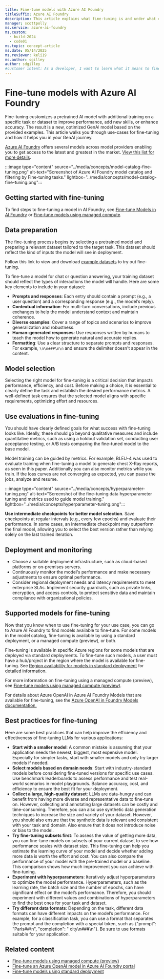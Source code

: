 ```yaml
---
title: Fine-tune models with Azure AI Foundry
titleSuffix: Azure AI Foundry
description: This article explains what fine-tuning is and under what circumstances you should consider doing it.
manager: scottpolly
ms.service: azure-ai-foundry
ms.custom:
  - build-2024
  - code01
ms.topic: concept-article
ms.date: 05/14/2025
ms.reviewer: keli19
ms.author: sgilley
author: sdgilley
#customer intent: As a developer, I want to learn what it means to fine-tune a model.
---
```


# Fine-tune models with Azure AI Foundry

Fine-tuning customizes a pretrained AI model with additional training on a specific task or dataset to improve performance, add new skills, or enhance accuracy. The result is a new, optimized GenAI model based on the provided examples. This article walks you through use-cases for fine-tuning and how it helps you in your GenAI journey.

[Azure AI Foundry](https://ai.azure.com/?cid=learnDocs) offers several models across model providers enabling you to get access to the latest and greatest in the market. [View this list for more details](#supported-models-for-fine-tuning). 

:::image type="content" source="../media/concepts/model-catalog-fine-tuning.png" alt-text="Screenshot of Azure AI Foundry model catalog and filtering by Fine-tuning tasks." lightbox="../media/concepts/model-catalog-fine-tuning.png":::

## Getting started with fine-tuning

To find steps to fine-tuning a model in AI Foundry, see [Fine-tune Models in AI Foundry](../how-to/fine-tune-serverless.md) or [Fine-tune models using managed compute](how-to/fine-tune-managed-compute.md).

## Data preparation

The fine-tuning process begins by selecting a pretrained model and preparing a relevant dataset tailored to the target task. This dataset should reflect the kind of inputs the model will see in deployment. 

Follow this link to view and download [example datasets](https://github.com/Azure-Samples/AIFoundry-Customization-Datasets) to try out fine-tuning.

To fine-tune a model for chat or question answering, your training dataset should reflect the types of interactions the model will handle. Here are some key elements to include in your dataset: 

- **Prompts and responses**: Each entry should contain a prompt (e.g., a user question) and a corresponding response (e.g., the model’s reply). 
- **Contextual information**: For multi-turn conversations, include previous exchanges to help the model understand context and maintain coherence. 
- **Diverse examples**: Cover a range of topics and scenarios to improve generalization and robustness. 
- **Human-generated responses**: Use responses written by humans to teach the model how to generate natural and accurate replies. 
- **Formatting**: Use a clear structure to separate prompts and responses. For example, `\n\n###\n\n` and ensure the delimiter doesn't appear in the content. 

## Model selection

Selecting the right model for fine-tuning is a critical decision that impacts performance, efficiency, and cost. Before making a choice, it is essential to clearly define the task and establish the desired performance metrics. A well-defined task ensures that the selected model aligns with specific requirements, optimizing effort and resources. 

## Use evaluations in fine-tuning

You should have clearly defined goals for what success with fine-tuning looks like. Ideally, these should go beyond qualitative measures and include quantitative metrics, such as using a holdout validation set, conducting user acceptance testing, or A/B tests comparing the fine-tuned model to the base model. 

Model training can be guided by metrics. For example, BLEU-4 was used to evaluate training when fine-tuning a model to generate chest X-Ray reports, as seen in this paper. Additionally you can also monitor metrics while you train. If the loss curves are not converging as expected, you can pause the jobs, analyze and resume. 

:::image type="content" source="../media/concepts/hyperparameter-tuning.png" alt-text="Screenshot of the fine-tuning data hyperparameter tuning and metrics used to guide model training." lightbox="../media/concepts/hyperparameter-tuning.png":::

**Use intermediate checkpoints for better model selection**. Save checkpoints at regular intervals (e.g., every few epochs) and evaluate their performance. In some cases, an intermediate checkpoint may outperform the final model, allowing you to select the best version rather than relying solely on the last trained iteration. 

## Deployment and monitoring

- Choose a suitable deployment infrastructure, such as cloud-based platforms or on-premises servers. 
- Continuously monitor the model's performance and make necessary adjustments to ensure optimal performance. 
- Consider regional deployment needs and latency requirements to meet enterprise SLAs. Implement security guardrails, such as private links, encryption, and access controls, to protect sensitive data and maintain compliance with organizational policies. 

## Supported models for fine-tuning

Now that you know when to use fine-tuning for your use case, you can go to Azure AI Foundry to find models available to fine-tune.
For some models in the model catalog, fine-tuning is available by using a standard deployment, or a managed compute (preview), or both.

Fine-tuning is available in specific Azure regions for some models that are deployed via standard deployments. To fine-tune such models, a user must have a hub/project in the region where the model is available for fine-tuning. See [Region availability for models in standard deployment](../how-to/deploy-models-serverless-availability.md) for detailed information.

For more information on fine-tuning using a managed compute (preview), see [Fine-tune models using managed compute (preview)](../how-to/fine-tune-managed-compute.md).

For details about Azure OpenAI in Azure AI Foundry Models that are available for fine-tuning, see the [Azure OpenAI in Foundry Models documentation.](../../ai-services/openai/concepts/models.md#fine-tuning-models)


## Best practices for fine-tuning

Here are some best practices that can help improve the efficiency and effectiveness of fine-tuning LLMs for various applications: 

- **Start with a smaller model**: A common mistake is assuming that your application needs the newest, biggest, most expensive model. Especially for simpler tasks, start with smaller models and only try larger models if needed. 
- **Select models based on domain needs**: Start with industry-standard models before considering fine-tuned versions for specific use cases. Use benchmark leaderboards to assess performance and test real-world scenarios in model playgrounds. Balance accuracy, cost, and efficiency to ensure the best fit for your deployment. 
- **Collect a large, high-quality dataset**: LLMs are data-hungry and can benefit from having more diverse and representative data to fine-tune on. However, collecting and annotating large datasets can be costly and time-consuming. Therefore, you can also use synthetic data generation techniques to increase the size and variety of your dataset. However, you should also ensure that the synthetic data is relevant and consistent with your task and domain. Also ensure that it does not introduce noise or bias to the model. 
- **Try fine-tuning subsets first**: To assess the value of getting more data, you can fine-tune models on subsets of your current dataset to see how performance scales with dataset size. This fine-tuning can help you estimate the learning curve of your model and decide whether adding more data is worth the effort and cost. You can also compare the performance of your model with the pre-trained model or a baseline. This comparison shows how much improvement you can achieve with fine-tuning. 
- **Experiment with hyperparameters**: Iteratively adjust hyperparameters to optimize the model performance. Hyperparameters, such as the learning rate, the batch size and the number of epochs, can have significant effect on the model’s performance. Therefore, you should experiment with different values and combinations of hyperparameters to find the best ones for your task and dataset. 
- **Try different data formats**: Depending on the task, different data formats can have different impacts on the model’s performance. For example, for a classification task, you can use a format that separates the prompt and the completion with a special token, such as {"prompt": "Paris##\n", "completion": " city\n###\n"}. Be sure to use formats suitable for your application. 

## Related content

- [Fine-tune models using managed compute (preview)](../how-to/fine-tune-managed-compute.md)
- [Fine-tune an Azure OpenAI model in Azure AI Foundry portal](../../ai-services/openai/how-to/fine-tuning.md?context=/azure/ai-studio/context/context)
- [Fine-tune models using standard deployment](../how-to/fine-tune-serverless.md)

